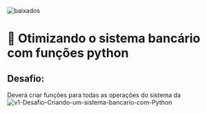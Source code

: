 ![baixados](https://github.com/M3ndezz/Desafio-Criando-um-sistema-bancario-com-Python/assets/121885868/65e45012-e454-4d3f-9e38-1e25dd87413d)
# 🏦 Otimizando o sistema bancário com funções python


## Desafio:

Deverá criar funções para todas as operações do sistema da ![v1-Desafio-Criando-um-sistema-bancario-com-Python](#[v1-Desafio-Criando-um-sistema-bancario-com-Python](https://github.com/M3ndezz/Sistema-bancario-com-Python-DIO/tree/main/v1-Desafio-Criando-um-sistema-bancario-com-Python))
